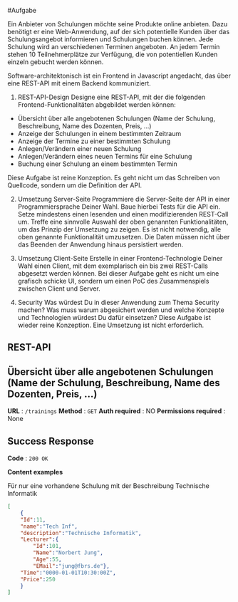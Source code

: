 #Aufgabe

Ein Anbieter von Schulungen möchte seine Produkte online anbieten. Dazu benötigt er eine Web-Anwendung, auf der sich potentielle Kunden über das Schulungsangebot informieren und Schulungen buchen können. Jede Schulung wird an verschiedenen Terminen angeboten. An jedem Termin stehen 10 Teilnehmerplätze zur Verfügung, die von potentiellen Kunden einzeln gebucht werden können.

Software-architektonisch ist ein Frontend in Javascript angedacht, das über eine REST-API mit einem Backend kommuniziert.

1. REST-API-Design
Designe eine REST-API, mit der die folgenden Frontend-Funktionalitäten abgebildet werden können:
* Übersicht über alle angebotenen Schulungen (Name der Schulung, Beschreibung, Name des Dozenten, Preis, ...)
* Anzeige der Schulungen in einem bestimmten Zeitraum
* Anzeige der Termine zu einer bestimmten Schulung
* Anlegen/Verändern einer neuen Schulung
* Anlegen/Verändern eines neuen Termins für eine Schulung
* Buchung einer Schulung an einem bestimmten Termin

Diese Aufgabe ist reine Konzeption. Es geht nicht um das Schreiben von Quellcode, sondern um die Definition der API.

2. Umsetzung Server-Seite
Programmiere die Server-Seite der API in einer Programmiersprache Deiner Wahl. Baue hierbei Tests für die API ein. Setze mindestens einen lesenden und einen modifizierenden REST-Call um. Treffe eine sinnvolle Auswahl der oben genannten Funktionalitäten, um das Prinzip der Umsetzung zu zeigen. Es ist nicht notwendig, alle oben genannte Funktionalität umzusetzen. Die Daten müssen nicht über das Beenden der Anwendung hinaus persistiert werden.

3. Umsetzung Client-Seite
Erstelle in einer Frontend-Technologie Deiner Wahl einen Client, mit dem exemplarisch ein bis zwei REST-Calls abgesetzt werden können. Bei dieser Aufgabe geht es nicht um eine grafisch schicke UI, sondern um einen PoC des Zusammenspiels zwischen Client und Server.

4. Security
Was würdest Du in dieser Anwendung zum Thema Security machen? Was muss warum abgesichert werden und welche Konzepte und Technologien würdest Du dafür einsetzen?
Diese Aufgabe ist wieder reine Konzeption. Eine Umsetzung ist nicht erforderlich.


## REST-API

## Übersicht über alle angebotenen Schulungen (Name der Schulung, Beschreibung, Name des Dozenten, Preis, ...)

**URL** : `/trainings`
**Method** : `GET`
**Auth required** : NO
**Permissions required** : None

## Success Response
**Code** : `200 OK`

**Content examples**

Für nur eine vorhandene Schulung mit der Beschreibung Technische Informatik
```json
[
    {
    "Id":11,
    "name":"Tech Inf",
    "description":"Technische Informatik",
    "Lecturer":{
        "Id":101,
        "Name":"Norbert Jung",
        "Age":55,
        "EMail":"jung@fbrs.de"},
    "Time":"0000-01-01T10:30:00Z",
    "Price":250
    }
]
```
